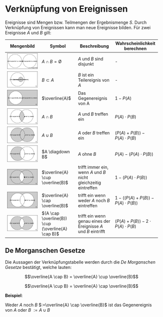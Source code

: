 # Verknüpfung von Ereignissen

Ereignisse sind Mengen bzw. Teilmengen der Ergebnismenge $S$. Durch Verknüpfung von Ereignissen kann man neue Ereignisse bilden. Für zwei Ereignisse $A$ und $B$ gilt: 

| Mengenbild                                                 | Symbol                | Beschreibung                      | Wahrscheinlichkeit berechnen    |
| ---------------------------------------------------------- | --------------------- | --------------------------------- | --------------------------------|
| ![Disjunkt](../assets/mathe/mengen-disjunkt.svg)           | $A \cap B=\text{\O}$  | $A$ und $B$ sind disjunkt         | -                               |
| ![Teilmenge](../assets/mathe/mengen-teilmenge.svg)         | $B \subset A$         | $B$ ist ein Teilereignis von $A$  | -                               |
| ![Gegenereignis](../assets/mathe/mengen-gegenereignis.svg) | $\overline{A}$        | Das Gegenereignis von A           | $1-P(A)$                        |
| ![Und](../assets/mathe/mengen-und.svg)                     | $A \cap B$            | $A$ und $B$ treffen ein           | $P(A) \cdot P(B)$               |
| ![Oder](../assets/mathe/mengen-oder.svg)                   | $A \cup B$            | $A$ oder $B$ treffen ein          | $(P(A) + P(B))-P(A) \cdot P(B)$ |
| ![Ohne](../assets/mathe/mengen-ohne.svg)                   | $A \diagdown B$       | $A$ ohne $B$                      | $P(A)-(P(A) \cdot P(B))$        |
| ![Nicht beide](../assets/mathe/mengen-nicht-beide.svg)     | $\overline{A} \cup \overline{B}$   | trifft immer ein, wenn $A$ und $B$ nicht gleichzeitig eintreffen | $1-(P(A) \cdot P(B))$                    |
| ![Keins](../assets/mathe/mengen-keins.svg)                 | $\overline{A} \cap \overline{B}$   | trifft ein wenn weder $A$ noch $B$ eintreffen                    | $1-((P(A) + P(B))-P(A) \cdot P(B))$      |
| ![Exklusiv Oder](../assets/mathe/mengen-xor.svg)           | $(A \cap \overline{B}) \cup (\overline{A} \cap B)$ | trifft ein wenn genau eines der Ereignisse $A$ und $B$ eintrifft | $(P(A) + P(B))- 2 \cdot P(A) \cdot P(B)$ |

## De Morganschen Gesetze

Die Aussagen der Verknüpfungstabelle werden durch die *De Morganschen Gesetze* bestätigt, welche lauten:

$$\overline{A \cap B} = \overline{A} \cup \overline{B}$$

$$\overline{A \cup B} = \overline{A} \cap \overline{B}$$

**Beispiel**:

Weder $A$ noch $B$ $:=\overline{A} \cap \overline{B}$ ist das Gegenereignis von $A$ oder $B$ $:= A \cup B$
